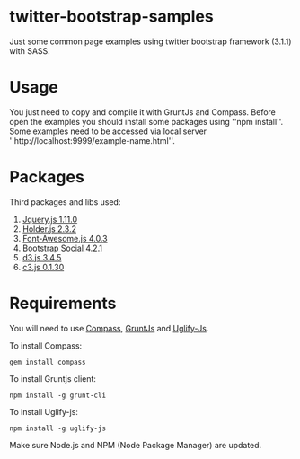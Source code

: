 twitter-bootstrap-samples
=========================

Just some common page examples using twitter bootstrap framework (3.1.1)
with SASS.

Usage
=====

You just need to copy and compile it with GruntJs and Compass.
Before open the examples you should install some packages using ''npm install''.
Some examples need to be accessed via local server ''http://localhost:9999/example-name.html''.

Packages
========

Third packages and libs used:

1. [Jquery.js 1.11.0](http://code.jquery.com/jquery-1.11.0.js)
2. [Holder.js 2.3.2](https://github.com/imsky/holder)
3. [Font-Awesome.js 4.0.3](https://github.com/FortAwesome/Font-Awesome)
4. [Bootstrap Social 4.2.1](https://github.com/lipis/bootstrap-social)
5. [d3.js 3.4.5](https://github.com/mbostock/d3)
6. [c3.js 0.1.30](https://github.com/masayuki0812/c3)

Requirements
=====

You will need to use [Compass](http://compass-style.org/), [GruntJs](gruntjs.com)
and [Uglify-Js](https://github.com/mishoo/UglifyJS2).

To install Compass:

    gem install compass

To install Gruntjs client:

    npm install -g grunt-cli

To install Uglify-js:

    npm install -g uglify-js

Make sure Node.js and NPM (Node Package Manager) are updated.
